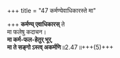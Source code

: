 +++
title = "47 कर्मण्येवाधिकारस्ते मा"

+++
**कर्मण्य् एवाधिकारस्** ते  
मा फलेषु कदाचन।  
**मा कर्म-फल-हेतुर् भूर्**,  
**मा ते सङ्गो ऽस्त्व् अकर्मणि**॥2.47॥+++(5)+++